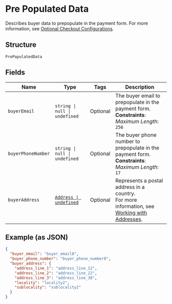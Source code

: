 <!-- Optimized: 2025-10-06 -->
<!-- RPM: 1.6.2.1.1.6.2.1_pre-populated-data_20251006 -->
<!-- Session: E2E RPM DNA Application -->
<!-- AOM: RND (Reggie & Dro) -->
<!-- COI: TECHNOLOGY -->
<!-- RPM: HIGH -->
<!-- ACTION: BUILD -->


# Pre Populated Data

Describes buyer data to prepopulate in the payment form.
For more information,
see [Optional Checkout Configurations](https://developer.squareup.com/docs/checkout-api/optional-checkout-configurations).

## Structure

`PrePopulatedData`

## Fields

| Name | Type | Tags | Description |
|  --- | --- | --- | --- |
| `buyerEmail` | `string \| null \| undefined` | Optional | The buyer email to prepopulate in the payment form.<br>**Constraints**: *Maximum Length*: `256` |
| `buyerPhoneNumber` | `string \| null \| undefined` | Optional | The buyer phone number to prepopulate in the payment form.<br>**Constraints**: *Maximum Length*: `17` |
| `buyerAddress` | [`Address \| undefined`](../../doc/models/address.md) | Optional | Represents a postal address in a country.<br>For more information, see [Working with Addresses](https://developer.squareup.com/docs/build-basics/working-with-addresses). |

## Example (as JSON)

```json
{
  "buyer_email": "buyer_email8",
  "buyer_phone_number": "buyer_phone_number0",
  "buyer_address": {
    "address_line_1": "address_line_12",
    "address_line_2": "address_line_22",
    "address_line_3": "address_line_38",
    "locality": "locality2",
    "sublocality": "sublocality2"
  }
}
```
